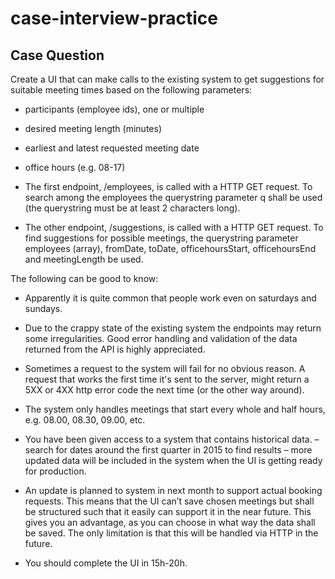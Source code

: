 # case-interview-practice

## Case Question
Create a UI that can make calls to the existing system to get suggestions for suitable meeting times based on the following parameters:

* participants (employee ids), one or multiple
* desired meeting length (minutes)
* earliest and latest requested meeting date
* office hours (e.g. 08-17)

* The first endpoint, /employees, is called with a HTTP GET request. To search among the employees the querystring parameter q shall be used (the querystring must be at least 2 characters long). 

* The other endpoint, /suggestions, is called with a HTTP GET request. To find suggestions for possible meetings, the querystring parameter employees (array), fromDate, toDate, officehoursStart, officehoursEnd and meetingLength be used.

The following can be good to know:

* Apparently it is quite common that people work even on saturdays and sundays.

* Due to the crappy state of the existing system the endpoints may return some irregularities. Good error handling and validation of the data returned from the API is highly appreciated. 
* Sometimes a request to the system will fail for no obvious reason. A request that works the first time it's sent to the server, might return a 5XX or 4XX http error code the next time (or the other way around).
* The system only handles meetings that start every whole and half hours, e.g. 08.00, 08.30, 09.00, etc.
* You have been given access to a system that contains historical data. – search for dates around the first quarter in 2015 to find results – more updated data will be included in the system when the UI is getting ready for production.
* An update is planned to system in next month to support actual booking requests. This means that the UI can’t save chosen meetings but shall be structured such that it easily can support it in the near future. This gives you an advantage, as you can choose in what way the data shall be saved. The only limitation is that this will be handled via HTTP in the future.
* You should complete the UI in 15h-20h.
